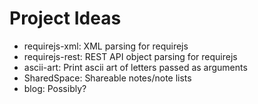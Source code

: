 Project Ideas
=============
* requirejs-xml: XML parsing for requirejs
* requirejs-rest: REST API object parsing for requirejs
* ascii-art: Print ascii art of letters passed as arguments
* SharedSpace: Shareable notes/note lists
* blog: Possibly?
